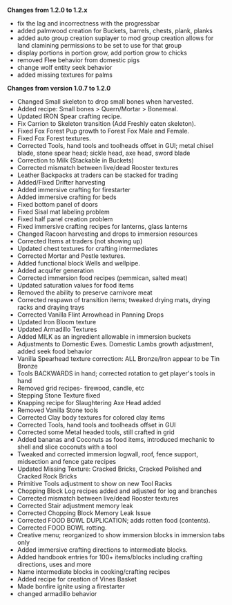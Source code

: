 **Changes from 1.2.0 to 1.2.x**


* fix the lag and incorrectness with the progressbar 
* added palmwood creation for Buckets, barrels, chests, plank, planks
* added auto group creation suplayer to mod group creation allows for land clamining permissions to be set to use for that group 
* display portions in portion grow, add portion grow to chicks
* removed Flee behavior from domestic pigs 
* change wolf entity seek behavior
* added missing textures for palms

**Changes from version 1.0.7 to 1.2.0**


* Changed Small skeleton to drop small bones when harvested.
* Added recipe: Small bones > Quern/Mortar > Bonemeal.
* Updated IRON Spear crafting recipe.
* Fix Carrion to Skeleton transition (Add Freshly eaten skeleton).
* Fixed Fox Forest Pup growth to Forest Fox Male and Female.
* Fixed Fox Forest textures.
* Corrected Tools, hand tools and toolheads offset in GUI; metal chisel blade, stone spear head; sickle head, axe head, sword blade
* Correction to Milk (Stackable in Buckets)
* Corrected mismatch between live/dead Rooster textures
* Leather Backpacks at traders can be stacked for trading
* Added/Fixed Drifter harvesting
* Added immersive crafting for firestarter
* Added immersive crafting for beds
* Fixed bottom panel of doors
* Fixed Sisal mat labeling problem
* Fixed half panel creation problem
* Fixed immersive crafting recipes for lanterns, glass lanterns
* Changed Racoon harvesting and drops to immersion resources
* Corrected Items at traders (not showing up)
* Updated chest textures for crafting intermediates
* Corrected Mortar and Pestle textures.
* Added functional block Wells and wellpipe.
* Added acquifer generation
* Corrected immersion food recipes (pemmican, salted meat)
* Updated saturation values for food items
* Removed the ability to preserve carnivore meat
* Corrected respawn of transition items; tweaked drying mats, drying racks and draying trays
* Corrected Vanilla Flint Arrowhead in Panning Drops
* Updated Iron Bloom texture 
* Updated Armadillo Textures
* Added MILK as an ingredient allowable in immersion buckets
* Adjustments to Domestic Ewes. Domestic Lambs growth adjustment, added seek food behavior
* Vanilla Spearhead texture correction: ALL Bronze/Iron appear to be Tin Bronze
* Tools BACKWARDS in hand; corrected rotation to get player's tools in hand
* Removed grid recipes- firewood, candle, etc
* Stepping Stone Texture fixed
* Knapping recipe for Slaughtering Axe Head added
* Removed Vanilla Stone tools
* Corrected Clay body textures for colored clay items
* Corrected Tools, hand tools and toolheads offset in GUI
* Corrected some Metal headed tools, still crafted in grid
* Added bananas and Coconuts as food items, introduced mechanic to shell and slice coconuts with a tool
* Tweaked and corrected immersion logwall, roof, fence support, midsection and fence gate recipes
* Updated Missing Texture: Cracked Bricks, Cracked Polished and Cracked Rock Bricks
* Primitive Tools adjustment to show on new Tool Racks
* Chopping Block Log recipes added and adjusted for log and branches
* Corrected mismatch between live/dead Rooster textures
* Corrected Stair adjustment memory leak
* Corrected Chopping Block Memory Leak Issue
* Corrected FOOD BOWL DUPLICATION; adds rotten food (contents).
* Corrected FOOD BOWL rotting.
* Creative menu; reorganized to show immersion blocks in immersion tabs only
* Added immersive crafting directions to intermediate blocks.
* Added handbook entries for 100+ items/blocks including crafting directions, uses and more
* Name intermediate blocks in cooking/crafting recipes
* Added recipe for creation of Vines Basket
* Made bonfire ignite using a firestarter
* changed armadillo behavior

